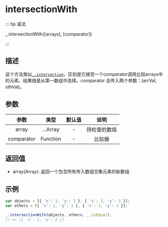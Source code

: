# intersectionWith

::: tip 语法

_.intersectionWith([arrays], [comparator])

:::

## 描述

这个方法类似[`_.intersection`](/Array/intersection)，区别是它接受一个comparator调用比较arrays中的元素。结果值是从第一数组中选择。comparator 会传入两个参数：(arrVal, othVal)。

## 参数

|    参数    |   类型   | 默认值 |     说明     |
| :--------: | :------: | :----: | :----------: |
|   array    | ...Array |   -    | 待检查的数组 |
| comparator | Function |   -    |    比较器    |

## 返回值

+ array(Array): 返回一个包含所有传入数组交集元素的新数组

## 示例

```js
var objects = [{ 'x': 1, 'y': 2 }, { 'x': 2, 'y': 1 }];
var others = [{ 'x': 1, 'y': 1 }, { 'x': 1, 'y': 2 }];

_.intersectionWith(objects, others, _.isEqual);
// => [{ 'x': 1, 'y': 2 }]
```
